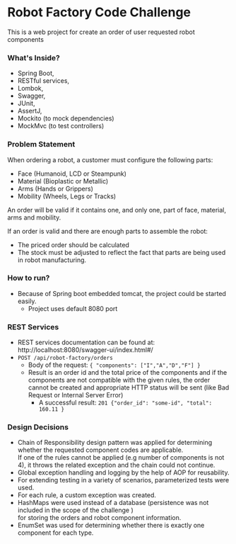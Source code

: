 # Robot Factory Code Challenge

This is a web project for create an order of user requested robot components

### What's Inside?
* Spring Boot,
* RESTful services,
* Lombok,
* Swagger,
* JUnit,
* AssertJ,
* Mockito (to mock dependencies)
* MockMvc (to test controllers)

### Problem Statement
When ordering a robot, a customer must configure the following parts:
- Face (Humanoid, LCD or Steampunk)
- Material (Bioplastic or Metallic)
- Arms (Hands or Grippers)
- Mobility (Wheels, Legs or Tracks)

An order will be valid if it contains one, and only one, part of face, material, arms and mobility.

If an order is valid and there are enough parts to assemble the robot:
- The priced order should be calculated
- The stock must be adjusted to reflect the fact that parts are being used in robot manufacturing.

### How to run?
* Because of Spring boot embedded tomcat, the project could be started easily. <br />
  * Project uses default 8080 port

### REST Services
* REST services documentation can be found at: http://localhost:8080/swagger-ui/index.html#/ 
* `POST /api/robot-factory/orders`
    * Body of the request:  `{ "components": ["I","A","D","F"] }`
    * Result is an order id and the total price of the components
      and if the components are not compatible with the given rules,
      the order cannot be created and appropriate HTTP status will be sent (like Bad Request or Internal Server Error)
      * A successful result: `201 {"order_id": "some-id", "total": 160.11 }`

### Design Decisions
* Chain of Responsibility design pattern was applied for determining whether the requested component codes are applicable.
  <br /> If one of the rules cannot be applied (e.g number of components is not 4), it throws the related exception and the chain could not continue.
* Global exception handling and logging by the help of AOP for reusability.
* For extending testing in a variety of scenarios, parameterized tests were used.
* For each rule, a custom exception was created.
* HashMaps were used instead of a database (persistence was not included in the scope of the challenge ) <br /> 
  for storing the orders and robot component information.
* EnumSet was used for determining whether there is exactly one component for each type.
